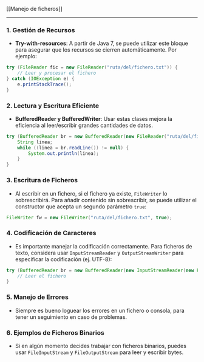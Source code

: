 [[Manejo de ficheros]]

----

### 1. Gestión de Recursos

- **Try-with-resources**: A partir de Java 7, se puede utilizar este bloque para asegurar que los recursos se cierren automáticamente. Por ejemplo:

```java
try (FileReader fic = new FileReader("ruta/del/fichero.txt")) {
    // Leer y procesar el fichero
} catch (IOException e) {
    e.printStackTrace();
}
```

### 2. Lectura y Escritura Eficiente

- **BufferedReader y BufferedWriter**: Usar estas clases mejora la eficiencia al leer/escribir grandes cantidades de datos.

```java
try (BufferedReader br = new BufferedReader(new FileReader("ruta/del/fichero.txt"))) {
    String linea;
    while ((linea = br.readLine()) != null) {
        System.out.println(linea);
    }
}
```

### 3. Escritura de Ficheros

- Al escribir en un fichero, si el fichero ya existe, `FileWriter` lo sobrescribirá. Para añadir contenido sin sobrescribir, se puede utilizar el constructor que acepta un segundo parámetro `true`:
  
```java
FileWriter fw = new FileWriter("ruta/del/fichero.txt", true);
```

### 4. Codificación de Caracteres

- Es importante manejar la codificación correctamente. Para ficheros de texto, considera usar `InputStreamReader` y `OutputStreamWriter` para especificar la codificación (ej. UTF-8):

```java
try (BufferedReader br = new BufferedReader(new InputStreamReader(new FileInputStream("ruta/del/fichero.txt"), StandardCharsets.UTF_8))) {
    // Leer el fichero
}
```

### 5. Manejo de Errores

- Siempre es bueno loguear los errores en un fichero o consola, para tener un seguimiento en caso de problemas.

### 6. Ejemplos de Ficheros Binarios

- Si en algún momento decides trabajar con ficheros binarios, puedes usar `FileInputStream` y `FileOutputStream` para leer y escribir bytes.